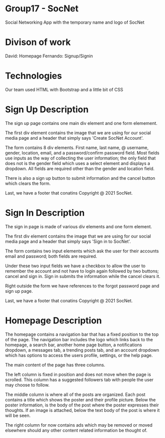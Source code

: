 # Group17 - SocNet

Social Networking App with the temporary name and logo of SocNet

# Divison of work

David: Homepage
Fernando: Signup/Signin

# Technologies

Our team used HTML with Bootstrap and a little bit of CSS

# Sign Up Description

The sign up page contains one main div element and one form elemement.

The first div element contains the image that we are using for our social media page and
a header that simply says 'Create SocNet Account'.

The form contains 8 div elements. First name, last name, @ username, gender, location,
email, and a password/confirm password field. Most fields use inputs as the way of
collecting the user information; the only field that does not is the gender field which
uses a select element and displays a dropdown. All fields are required other than the
gender and location field.

There is also a sign up button to submit information and the cancel button which clears the form.

Last, we have a footer that conatins Copyright @ 2021 SocNet.

# Sign In Description

The sign in page is made of various div elements and one form element.

The first div element contains the image that we are using for our social media page and
a header that simply says 'Sign in to SocNet'.

The form contains two input elements which ask the user for their accounts email and password; both fields are required.

Under these two input fields we have a checkbox to allow the user to remember the account and not have to login again followed by two buttons; cancel and sign in. Sign in submits the information while the cancel clears it.

Right outside the form we have references to the forgot password page and sign up page.

Last, we have a footer that conatins Copyright @ 2021 SocNet.

# Homepage Description

The homepage contains a navigation bar that has a fixed position to the top of the page. The navigation bar includes the logo which links back to the homepage, a search bar, another home page button, a notifications dropdown, a messages tab, a trending posts tab, and an account dropdown which has options to access the users profile, settings, or the help page.

The main content of the page has three columns.

The left column is fixed in position and does not move when the page is scrolled. This column has a suggested followers tab with people the user may choose to follow.

The middle column is where all of the posts are organized. Each post contains a title which shows the poster and their profile picture. Below the poster information, is the body of the post where the poster expresses their thoughts. If an image is attached, below the text body of the post is where it will be seen.

The right column for now contains ads which may be removed or moved elsewhere should any other content related information be thought of.

